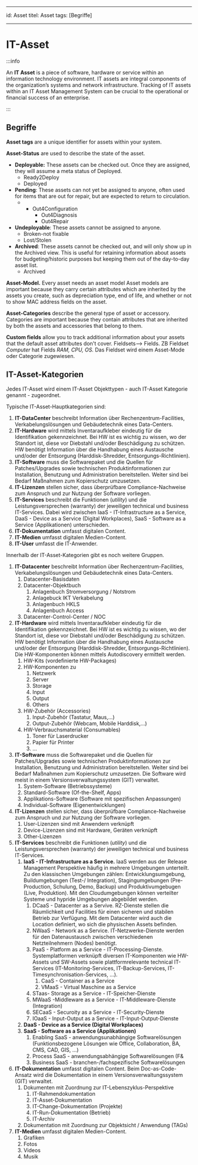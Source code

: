 * * *

id: Asset
titel: Asset
tags: \[Begriffe\]

* * *

# IT-Asset

:::info

An **IT Asset** is a piece of software, hardware or service within an information technology environment. IT assets are integral components of the organization’s systems and network infrastructure. Tracking of IT assets within an IT Asset Management System can be crucial to the operational or financial success of an enterprise.

:::

## Begriffe

**Asset tags** are a unique identifier for assets within your system.

**Asset-Status** are used to describe the state of the asset.

- ****Deployable**:** These assets can be checked out. Once they are assigned, they will assume a meta status of Deployed.
    - Ready2Deploy
    - Deployed
- **Pending**: These assets can not yet be assigned to anyone, often used for items that are out for repair, but are expected to return to circulation.
    - - Out4Configuration
        - Out4Diagnosis
        - Out4Repair
- **Undeployable**: These assets cannot be assigned to anyone.
    - Broken-not fixable
    - Lost/Stolen
- **Archived**: These assets cannot be checked out, and will only show up in the Archived view. This is useful for retaining information about assets for budgeting/historic purposes but keeping them out of the day-to-day asset list.
    - Archived

**Asset-Model.** Every asset needs an asset model Asset models are important because they carry certain attributes which are inherited by the assets you create, such as depreciation type, end of life, and whether or not to show MAC address fields on the asset.

**Asset-Categories** describe the general type of asset or accessory. Categories are important because they contain attributes that are inherited by both the assets and accessories that belong to them.

**Custom fields** allow you to track additional information about your assets that the default asset attributes don't cover. Fieldsets--> Fields. ZB Fieldset *Computer* hat Fields *RAM, CPU, OS.* Das Fieldset wird einem Asset-Mode oder Categorie zugewiesen.

## IT-Asset-Kategorien

Jedes IT-Asset wird einem IT-Asset Objekttypen - auch IT-Asset Kategorie genannt - zugeordnet.

Typische IT-Asset-Hauptkategorien sind:

1.  **IT-DataCenter** beschreibt Information über Rechenzentrum-Facilities, Verkabelungslösungen und Gebäudetechnik eines Data-Centers.
2.  **IT-Hardware** wird mittels Inventaraufkleber eindeutig für die Identifikation gekennzeichnet. Bei HW ist es wichtig zu wissen, wo der Standort ist, diese vor Diebstahl und/oder Beschädigung zu schützen. HW benötigt Information über die Handhabung eines Austausche und/oder der Entsorgung (Harddisk-Shredder, Entsorgungs-Richtlinien).
3.  **IT-Software** muss die Softwarepaket und die Quellen für Patches/Upgrades sowie technischen Produktinformationen zur Installation, Benutzung und Administration bereitstellen. Weiter sind bei Bedarf Maßnahmen zum Kopierschutz umzusetzen.
4.  **IT-Lizenzen** stellen sicher, dass überprüfbare Compliance-Nachweise zum Anspruch und zur Nutzung der Software vorliegen.
5.  ****IT-Services**** beschreibt die Funktionen (*utility*) und die Leistungsversprechen (war*r*anty) der jeweiligen technical und business IT-Services. Dabei wird zwischen IaaS - IT-Infrastructure as a Service, DaaS - Device as a Service (Digital Workplaces), SaaS - Software as a Service (Applikationen) unterschieden.
6.  **IT-Dokumentation** umfasst digitalen Content.
7.  **IT-Medien** umfasst digitalen Medien-Content.
8.  **IT-User** umfasst die IT-Anwender.

Innerhalb der IT-Asset-Kategorien gibt es noch weitere Gruppen.

1.  **IT-Datacenter** beschreibt Information über Rechenzentrum-Facilities, Verkabelungslösungen und Gebäudetechnik eines Data-Centers.
    1.  Datacenter-Basisdaten
    2.  Datacenter-Objektbuch
        1.  Anlagenbuch Stromversorgung / Notstrom
        2.  Anlagebuck IKT Verkabelung
        3.  Anlagenbuch HKLS
        4.  Anlagenbuch Access
    3.  Datacenter-Control-Center / NOC
2.  **IT-Hardware** wird mittels Inventaraufkleber eindeutig für die Identifikation gekennzeichnet. Bei HW ist es wichtig zu wissen, wo der Standort ist, diese vor Diebstahl und/oder Beschädigung zu schützen. HW benötigt Information über die Handhabung eines Austausche und/oder der Entsorgung (Harddisk-Shredder, Entsorgungs-Richtlinien). Die HW-Komponenten können mittels Autodiscovery ermittelt werden. 
    1.  HW-Kits (vordefinierte HW-Packages)
    2.  HW-Komponenten zu
        1.  Netzwerk
        2.  Server
        3.  Storage
        4.  Input
        5.  Output
        6.  Others
    3.  HW-Zubehör (Accessories)
        1.  Input-Zubehör (Tastatur, Maus,...)
        2.  Output-Zubehör (Webcam, Mobile Harddisk,...)
    4.  HW-Verbrauchsmaterial (Consumables)
        1.  Toner für Laserdrucker
        2.  Papier für Printer
        3.  ...
3.  **IT-Software** muss die Softwarepaket und die Quellen für Patches/Upgrades sowie technischen Produktinformationen zur Installation, Benutzung und Administration bereitstellen. Weiter sind bei Bedarf Maßnahmen zum Kopierschutz umzusetzen. Die Software wird meist in einem Versionsverwaltungssystem (GIT) verwaltet.
    1.  System-Software (Betriebssysteme)
    2.  Standard-Software (Of-the-Shelf, Apps)
    3.  Applikations-Software (Software mit spezifischen Anpassungen)
    4.  Individual-Software (Eigenentwicklungen)
4.  **IT-Lizenzen** stellen sicher, dass überprüfbare Compliance-Nachweise zum Anspruch und zur Nutzung der Software vorliegen.
    1.  User-Lizenzen sind mit Anwendern verknüpft
    2.  Device-Lizenzen sind mit Hardware, Geräten verknüpft
    3.  Other-Lizenzen
5.  ****IT-Services**** beschreibt die Funktionen (*utility*) und die Leistungsversprechen (war*r*anty) der jeweiligen technical und business IT-Services.
    1.  **IaaS - IT-Infrastructure as a Service.** IaaS werden aus der Release Management Perspektive häufig in mehrere Umgebungen unterteilt. Zu den klassischen Umgebungen zählen: Entwicklungsumgebung, Buildumgebungen (Test-/ Integration), Stagingumgebungen (Pre-Production, Schulung, Demo, Backup) und Produktivumgebugen (Live, Produktion). Mit den Cloudumgebungen können verteilter Systeme und hypride Umgebungen abgebildet werden.
        1.  DCaaS - Datacenter as a Servive. RZ-Dienste stellen die Räumlichkeit und Facilities für einen sicheren und stabilen Betrieb zur Verfügung. Mit dem Datacenter wird auch die Location definiert, wo sich die physischen Assets befinden. 
        2.  NWaaS - Network as a Service. IT-Netzwerke-Dienste werden für den Datenaustausch zwischen verschiedenen Netzteilnehmern (Nodes) benötigt.
        3.  PaaS - Platform as a Service - IT-Processing-Dienste. Systemplatformen verknüpft diversen IT-Komponenten wie HW-Assets und SW-Assets sowie plattformrelevante technical IT-Services (IT-Monitoring-Services, IT-Backup-Services, IT-Timesynchronisation-Services, …).
            1.  CaaS - Container as a Service
            2.  VMaaS - Virtual Maschine as a Service
        4.  STaas- Storage as a Service - IT-Speicher-Dienste
        5.  MWaaS -Middleware as a Service - IT-Middleware-Dienste (Integration)
        6.  SECaaS - Securoity as a Service - IT-Security-Dienste
        7.  IOaaS - Input-Output as a Service - IT-Input-Output-Dienste
    2.  **DaaS - Device as a Service (Digital Workplaces)**
    3.  **SaaS - Software as a Service (Applikationen)**
        1.  Enabling SaaS - anwendungsunabhängige Softwarelösungen (Funktionsbezogene Lösungen wie Office, Collaboration, BA, CMS, CAD, GIS, ...)
        2.  Process SaaS - anwendungsabhängige Softwarelösungen (F&
        3.  Business SaaS - branchen-/fachspezifische Softwarelösungen
6.  **IT-Dokumentation** umfasst digitalen Content. Beim Doc-as-Code-Ansatz wird die Dokumentation in einem Versionsverwaltungssystem (GIT) verwaltet.
    1.  Dokumenten mit Zuordnung zur IT-Lebenszyklus-Perspektive 
        1.  IT-Rahmendokumentation
        2.  IT-Asset-Dokumentation
        3.  IT-Change-Dokumentation (Projekte)
        4.  IT-Run-Dokumentation (Betrieb)
        5.  IT-Archiv
    2.  Dokumentation mit Zuordnung zur Objektsicht / Anwendung (TAGs)
7.  **IT-Medien** umfasst digitalen Medien-Content.
    1.  Grafiken
    2.  Fotos
    3.  Videos
    4.  Musik